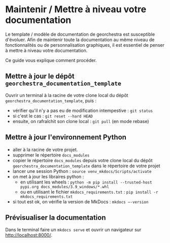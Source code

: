 # Maintenir / Mettre à niveau votre documentation

Le template / modèle de documentation de georchestra est susceptible d'évoluer. Afin de maintenir toute la documentation au même niveau de fonctionnalités ou de personnalisation graphiques, il est essentiel de penser à mettre à niveau votre documentation.

Ce guide vous explique comment procéder.


## Mettre à jour le dépôt `georchestra_documentation_template`

Ouvrir un terminal à la racine de votre clone local du dépôt `georchestra_documentation_template`, puis :

- vérifier qu'il n'y a pas eu de modification intempestive : `git status`
- si c'est le cas : `git reset --hard HEAD`
- ensuite, on rafraîchit son clone local : `git pull` (en mode rebase)


## Mettre à jour l'environnement Python

- aller à la racine de votre projet.
- supprimer le répertoire `docs_modules`
- copier le répertoire `docs_modules` depuis votre clone local du dépôt `georchestra_documentation_template` dans le répertoire de votre projet
- lancer une session Python : `source venv_mkdocs/Scripts/activate`
- on met à jour les libraires python : 
  - en utilisant les wheels : `python -m pip install --trusted-host pypi.org docs_modules/3.9_windows/*.whl`
  - ou en utilisant le fichier `mkdocs_requirements.txt` : `pip install -r mkdocs_requirements.txt`
- si tout est ok, on vérifie la version de MkDocs : `mkdocs –-version`


## Prévisualiser la documentation

Dans le terminal faire un `mkdocs serve` et ouvrir un navigateur sur [http://localhost:8000/](http://localhost:8000/).


